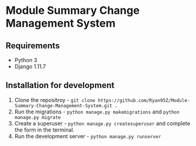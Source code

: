 # Module Summary Change Management System

## Requirements
* Python 3
* Django 1.11.7

## Installation for development
1. Clone the repositroy - `git clone https://github.com/Ryan95Z/Module-Summary-Change-Management-System.git .`
2. Run the migrations - `python manage.py makemigrations` and `python manage.py migrate`
3. Create a superuser - `python manage.py createsuperuser` and complete the form in the terminal.
4. Run the development server - `python manage.py runserver`

